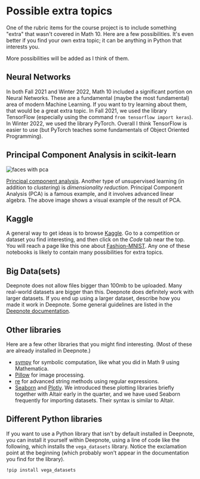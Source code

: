 # Possible extra topics

One of the rubric items for the course project is to include something "extra" that wasn't covered in Math 10.  Here are a few possibilities.  It's even better if you find your own extra topic; it can be anything in Python that interests you.

More possibilities will be added as I think of them.

## Neural Networks

In both Fall 2021 and Winter 2022, Math 10 included a significant portion on Neural Networks.  These are a fundamental (maybe the most fundamental) area of modern Machine Learning.  If you want to try learning about them, that would be a great extra topic.  In Fall 2021, we used the library TensorFlow (especially using the command `from tensorflow import keras`).  In Winter 2022, we used the library PyTorch.  Overall I think TensorFlow is easier to use (but PyTorch teaches some fundamentals of Object Oriented Programming).

## Principal Component Analysis in scikit-learn

![faces with pca](../images/pca.png)

[Principal component analysis](https://scikit-learn.org/stable/modules/decomposition.html#pca).  Another type of unsupervised learning (in addition to *clustering*) is *dimensionality reduction*.  Principal Component Analysis (PCA) is a famous example, and it involves advanced linear algebra.  The above image shows a visual example of the result of PCA.

## Kaggle

A general way to get ideas is to browse [Kaggle](https://www.kaggle.com/).  Go to a competition or dataset you find interesting, and then click on the *Code* tab near the top.  You will reach a page like this one about [Fashion-MNIST](https://www.kaggle.com/zalando-research/fashionmnist/code).  Any one of these notebooks is likely to contain many possibilities for extra topics.

## Big Data(sets)

Deepnote does not allow files bigger than 100mb to be uploaded.  Many real-world datasets are bigger than this.  Deepnote does definitely work with larger datasets.  If you end up using a larger dataset, describe how you made it work in Deepnote.  Some general guidelines are listed in the [Deepnote documentation](https://docs.deepnote.com/importing-and-exporing/importing-data-to-deepnote#uploading-files-to-deepnote).

## Other libraries
Here are a few other libraries that you might find interesting.  (Most of these are already installed in Deepnote.)
* [sympy](https://www.sympy.org/en/index.html) for symbolic computation, like what you did in Math 9 using Mathematica.
* [Pillow](https://pillow.readthedocs.io/en/stable/index.html) for image processing.
* [re](https://docs.python.org/3/library/re.html) for advanced string methods using regular expressions.
* [Seaborn](https://seaborn.pydata.org/) and [Plotly](https://plotly.com/python/plotly-express/).  We introduced these plotting libraries briefly together with Altair early in the quarter, and we have used Seaborn frequently for importing datasets.  Their syntax is similar to Altair.

## Different Python libraries

If you want to use a Python library that isn't by default installed in Deepnote, you can install it yourself within Deepnote, using a line of code like the following, which installs the `vega_datasets` library.  Notice the exclamation point at the beginning (which probably won't appear in the documentation you find for the library).
```
!pip install vega_datasets
```